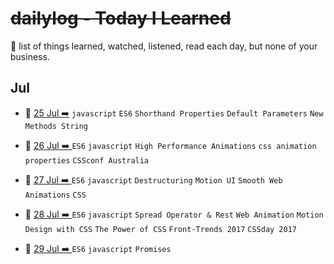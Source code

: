 # ~~dailylog - Today I Learned~~

:newspaper: list of things learned, watched, listened, read each day, but none of your business.

## Jul

- :newspaper: [25 Jul ➡️](2017/07-Jul/log-25-07-2017.md)   `javascript` `ES6` `Shorthand Properties` `Default Parameters` `New Methods String`

- :newspaper: [26 Jul ➡️ ](2017/07-Jul/log-26-07-2017.md)
`ES6` `javascript` `High Performance Animations` `css animation properties` `CSSconf Australia`

- :newspaper: [27 Jul ➡️ ](2017/07-Jul/log-27-07-2017.md)
`ES6` `javascript` `Destructuring` `Motion UI` `Smooth Web Animations` `CSS`  

- :newspaper: [28 Jul ➡️ ](2017/07-Jul/log-28-07-2017.md)
`ES6` `javascript` `Spread Operator & Rest` `Web Animation` `Motion Design with CSS` `The Power of CSS` `Front-Trends 2017` `CSSday 2017`

- :newspaper: [29 Jul ➡️ ](2017/07-Jul/log-29-07-2017.md)
`ES6` `javascript` `Promises`
